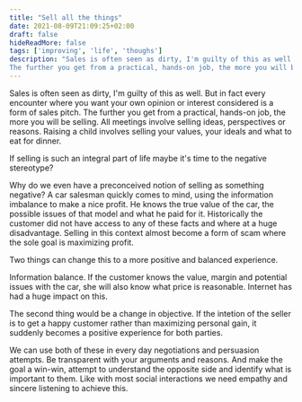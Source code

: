```yaml
---
title: "Sell all the things"
date: 2021-08-09T21:09:25+02:00
draft: false
hideReadMore: false
tags: ['improving', 'life', 'thoughs']
description: "Sales is often seen as dirty, I'm guilty of this as well. But in fact every encounter where you want your own opinion or interest considered is a form of sales pitch.
The further you get from a practical, hands-on job, the more you will be selling. All meetings involve selling ideas, perspectives or reasons. Raising a child involves selling your values, your ideals and what to eat for dinner.."
---
```

Sales is often seen as dirty, I'm guilty of this as well. But in fact every encounter where you want your own opinion or interest considered is a form of sales pitch.
The further you get from a practical, hands-on job, the more you will be selling. All meetings involve selling ideas, perspectives or reasons. Raising a child involves selling your values, your ideals and what to eat for dinner.

If selling is such an integral part of life maybe it's time to the negative stereotype?

Why do we even have a preconceived notion of selling as something negative?
A car salesman quickly comes to mind, using the information imbalance to make a nice profit.
He knows the true value of the car, the possible issues of that model and what he paid for it. Historically the customer did not have access to any of these facts and where at a huge disadvantage.
Selling in this context almost become a form of scam where the sole goal is maximizing profit.

Two things can change this to a more positive and balanced experience.

Information balance. If the customer knows the value, margin and potential issues with the car, she will also know what price is reasonable. Internet has had a huge impact on this.

The second thing would be a change in objective. If the intetion of the seller is to get a happy customer rather than maximizing personal gain, it suddenly becomes a positive experience for both parties.

We can use both of these in every day negotiations and persuasion attempts. Be transparent with your arguments and reasons. And make the goal a win-win, attempt to understand the opposite side and identify what is important to them.
Like with most social interactions we need empathy and sincere listening to achieve this.